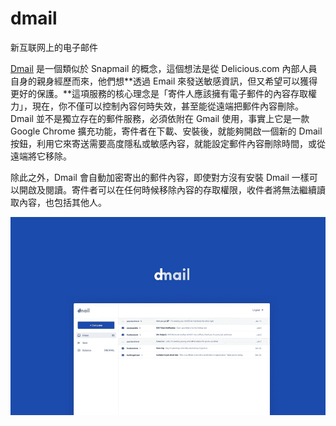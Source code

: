 # dmail

新互联网上的电子邮件

[Dmail](https://mail.delicious.com/) 是一個類似於 Snapmail 的概念，這個想法是從 Delicious.com 內部人員自身的親身經歷而來，他們想**透過 Email 來發送敏感資訊，但又希望可以獲得更好的保護。**這項服務的核心理念是「寄件人應該擁有電子郵件的內容存取權力」，現在，你不僅可以控制內容何時失效，甚至能從遠端把郵件內容刪除。Dmail 並不是獨立存在的郵件服務，必須依附在 Gmail 使用，事實上它是一款 Google Chrome 擴充功能，寄件者在下載、安裝後，就能夠開啟一個新的 Dmail 按鈕，利用它來寄送需要高度隱私或敏感內容，就能設定郵件內容刪除時間，或從遠端將它移除。

除此之外，Dmail 會自動加密寄出的郵件內容，即使對方沒有安裝 Dmail 一樣可以開啟及閱讀。寄件者可以在任何時候移除內容的存取權限，收件者將無法繼續讀取內容，也包括其他人。

![dmail-dapp-other-eos-image1_58d7e5a0dbca936740e69404c9842034](dmail-dapp-other-eos-image1_58d7e5a0dbca936740e69404c9842034.png)
